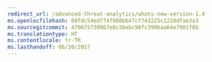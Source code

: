 ```yaml
---
redirect_url: /advanced-threat-analytics/whats-new-version-1.4
ms.openlocfilehash: 09fdc54ed774f960bb47cf743225c1228dfae3a3
ms.sourcegitcommit: 470675730967e0c36ebc90fc399baa64e7901f6b
ms.translationtype: HT
ms.contentlocale: tr-TR
ms.lasthandoff: 06/30/2017
---
```

